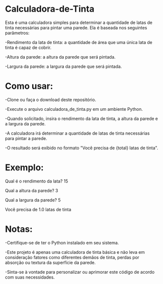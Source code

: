 # Calculadora-de-Tinta

Esta é uma calculadora simples para determinar a quantidade de latas de tinta necessárias para pintar uma parede. Ela é baseada nos seguintes parâmetros:

-Rendimento da lata de tinta: a quantidade de área que uma única lata de tinta é capaz de cobrir.

-Altura da parede: a altura da parede que será pintada.

-Largura da parede: a largura da parede que será pintada.

# Como usar:

-Clone ou faça o download deste repositório.

-Execute o arquivo calculadora_de_tinta.py em um ambiente Python.

-Quando solicitado, insira o rendimento da lata de tinta, a altura da parede e a largura da parede.

-A calculadora irá determinar a quantidade de latas de tinta necessárias para pintar a parede.

-O resultado será exibido no formato "Você precisa de {total} latas de tinta".

# Exemplo:

Qual é o rendimento da lata? 15

Qual a altura da parede? 3

Qual a largura da parede? 5

Você precisa de 1.0 latas de tinta

# Notas:

-Certifique-se de ter o Python instalado em seu sistema.

-Este projeto é apenas uma calculadora de tinta básica e não leva em consideração fatores como diferentes demãos de tinta, perdas por absorção ou textura da superfície da parede.

-Sinta-se à vontade para personalizar ou aprimorar este código de acordo com suas necessidades.
